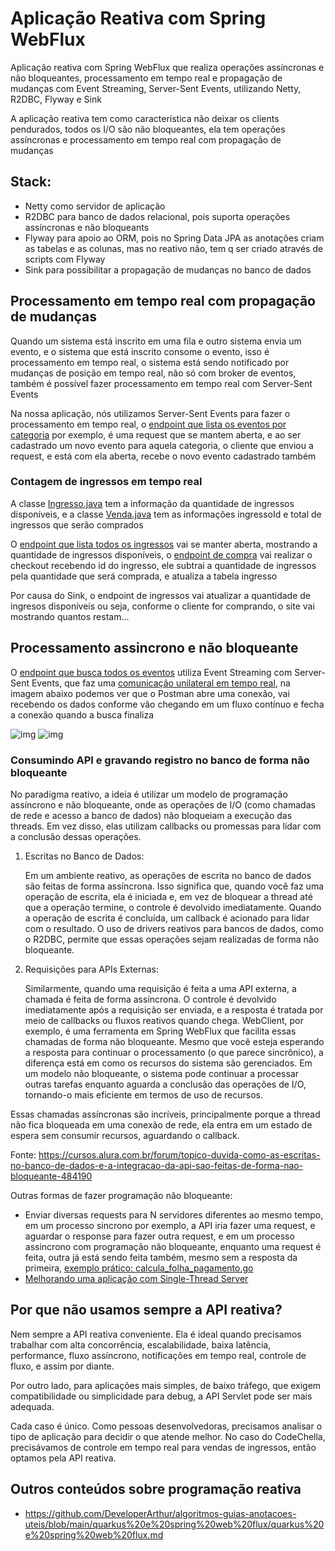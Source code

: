 # Aplicação Reativa com Spring WebFlux

Aplicação reativa com Spring WebFlux que realiza operações assíncronas e não bloqueantes, processamento em tempo real
e propagação de mudanças com Event Streaming, Server-Sent Events, utilizando Netty, R2DBC, Flyway e Sink

A aplicação reativa tem como característica não deixar os clients pendurados, todos os I/O são não bloqueantes, ela tem operações assíncronas e processamento em tempo real com propagação de mudanças

## Stack:
- Netty como servidor de aplicação
- R2DBC para banco de dados relacional, pois suporta operações assíncronas e não bloqueants
- Flyway para apoio ao ORM, pois no Spring Data JPA as anotações criam as tabelas e as colunas, 
mas no reativo não, tem q ser criado através de scripts com Flyway
- Sink para possibilitar a propagação de mudanças no banco de dados

## Processamento em tempo real com propagação de mudanças

Quando um sistema está inscrito em uma fila e outro sistema envia um evento, e o sistema que está 
inscrito consome o evento, isso é processamento em tempo real, o sistema está sendo notificado 
por mudanças de posição em tempo real, não só com broker de eventos, também é possível fazer 
processamento em tempo real com Server-Sent Events

Na nossa aplicação, nós utilizamos Server-Sent Events para fazer o processamento em tempo real,
o [endpoint que lista os eventos por categoria](https://github.com/DeveloperArthur/aplicacao-reativa-spring-webflux/blob/main/src/main/java/br/com/alura/codechella/api/EventoController.java) por exemplo, é uma request que se mantem aberta, 
e ao ser cadastrado um novo evento para aquela categoria, o cliente que enviou a request, e 
está com ela aberta, recebe o novo evento cadastrado também

### Contagem de ingressos em tempo real

A classe [Ingresso.java](https://github.com/DeveloperArthur/aplicacao-reativa-spring-webflux/blob/main/src/main/java/br/com/alura/codechella/domain/Ingresso.java) tem a informação da quantidade de ingressos disponíveis, e a classe
[Venda.java](https://github.com/DeveloperArthur/aplicacao-reativa-spring-webflux/blob/main/src/main/java/br/com/alura/codechella/domain/Venda.java) tem as informações ingressoId e total de ingressos que serão comprados

O [endpoint que lista todos os ingressos](https://github.com/DeveloperArthur/aplicacao-reativa-spring-webflux/blob/main/src/main/java/br/com/alura/codechella/api/IngressoController.java) vai se manter aberta, mostrando a quantidade de ingressos
disponíveis, o [endpoint de compra](https://github.com/DeveloperArthur/aplicacao-reativa-spring-webflux/blob/main/src/main/java/br/com/alura/codechella/api/IngressoController.java) vai realizar o checkout recebendo id do ingresso, ele subtrai
a quantidade de ingressos pela quantidade que será comprada, e atualiza a tabela ingresso

Por causa do Sink, o endpoint de ingressos vai atualizar a quantidade de ingresos disponíveis
ou seja, conforme o cliente for comprando, o site vai mostrando quantos restam...

## Processamento assincrono e não bloqueante

O [endpoint que busca todos os eventos]() utiliza Event Streaming com Server-Sent Events, que 
faz uma [comunicação unilateral em tempo real](https://www.linkedin.com/feed/update/urn:li:ugcPost:7288700306794684417/?commentUrn=urn%3Ali%3Acomment%3A%28ugcPost%3A7288700306794684417%2C7297693732919734272%29&dashCommentUrn=urn%3Ali%3Afsd_comment%3A%287297693732919734272%2Curn%3Ali%3AugcPost%3A7288700306794684417%29), na imagem abaixo podemos ver que o Postman 
abre uma conexão, vai recebendo os dados conforme vão chegando em um fluxo contínuo e fecha a 
conexão quando a busca finaliza

![img](./assets/Captura%20de%20Tela%202025-02-17%20às%2017.20.07.png)
![img](./assets/Captura%20de%20Tela%202025-02-17%20às%2017.20.34.png)

### Consumindo API e gravando registro no banco de forma não bloqueante

No paradigma reativo, a ideia é utilizar um modelo de programação assíncrono e não bloqueante, onde as operações de I/O (como chamadas de rede e acesso a banco de dados) não bloqueiam a execução das threads. Em vez disso, elas utilizam callbacks ou promessas para lidar com a conclusão dessas operações.

1. Escritas no Banco de Dados:

    Em um ambiente reativo, as operações de escrita no banco de dados são feitas de forma assíncrona. Isso significa que, quando você faz uma operação de escrita, ela é iniciada e, em vez de bloquear a thread até que a operação termine, o controle é devolvido imediatamente. Quando a operação de escrita é concluída, um callback é acionado para lidar com o resultado.
    O uso de drivers reativos para bancos de dados, como o R2DBC, permite que essas operações sejam realizadas de forma não bloqueante.

2. Requisições para APIs Externas:

    Similarmente, quando uma requisição é feita a uma API externa, a chamada é feita de forma assíncrona. O controle é devolvido imediatamente após a requisição ser enviada, e a resposta é tratada por meio de callbacks ou fluxos reativos quando chega.
    WebClient, por exemplo, é uma ferramenta em Spring WebFlux que facilita essas chamadas de forma não bloqueante.
    Mesmo que você esteja esperando a resposta para continuar o processamento (o que parece sincrônico), a diferença está em como os recursos do sistema são gerenciados. Em um modelo não bloqueante, o sistema pode continuar a processar outras tarefas enquanto aguarda a conclusão das operações de I/O, tornando-o mais eficiente em termos de uso de recursos.

Essas chamadas assíncronas são incríveis, principalmente porque a thread não fica bloqueada em uma conexão de rede, ela entra em um estado de espera sem consumir recursos, aguardando o callback.

Fonte: https://cursos.alura.com.br/forum/topico-duvida-como-as-escritas-no-banco-de-dados-e-a-integracao-da-api-sao-feitas-de-forma-nao-bloqueante-484190

Outras formas de fazer programação não bloqueante:
- Enviar diversas requests para N servidores diferentes ao mesmo tempo, em um processo sincrono por 
exemplo, a API iria fazer uma request, e aguardar o response para fazer outra request, e em um 
processo assincrono com programação não bloqueante, enquanto uma request é feita, outra já está 
sendo feita também, mesmo sem a resposta da primeira, [exemplo prático: calcula_folha_pagamento.go](https://github.com/DeveloperArthur/golang-first-api-rest/blob/main/service/calcula_folha_pagamento.go)
- [Melhorando uma aplicação com Single-Thread Server](https://github.com/DeveloperArthur/arquitetura-escalabilidade-com-php?tab=readme-ov-file#melhorando-disponibilidade-da-aplica%C3%A7%C3%A3o)

## Por que não usamos sempre a API reativa?
Nem sempre a API reativa conveniente. Ela é ideal quando precisamos trabalhar com alta concorrência, escalabilidade, baixa latência, performance, fluxo assíncrono, notificações em tempo real, controle de fluxo, e assim por diante.

Por outro lado, para aplicações mais simples, de baixo tráfego, que exigem compatibilidade ou simplicidade para debug, a API Servlet pode ser mais adequada.

Cada caso é único. Como pessoas desenvolvedoras, precisamos analisar o tipo de aplicação para decidir o que atende melhor. No caso do CodeChella, precisávamos de controle em tempo real para vendas de ingressos, então optamos pela API reativa.

## Outros conteúdos sobre programação reativa
- https://github.com/DeveloperArthur/algoritmos-guias-anotacoes-uteis/blob/main/quarkus%20e%20spring%20web%20flux/quarkus%20e%20spring%20web%20flux.md


